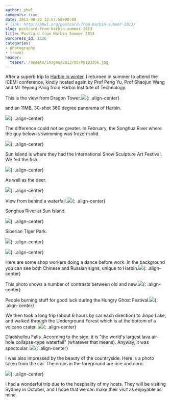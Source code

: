 ```yaml
---
author: phwl
comments: true
date: 2013-08-22 12:57:58+00:00
# link: http://phwl.org/postcard-from-harbin-summer-2013/
slug: postcard-from-harbin-summer-2013
title: Postcard from Harbin Summer 2013
wordpress_id: 1120
categories:
- photography
- travel
header:
  teaser: /assets/images/2013/08/P8183366.jpg
---
```


After a superb trip to [Harbin in winter](http://www.phwl.org/postcard-from-harbin/), I returned in summer to attend the ICEMI conference, kindly hosted again by Prof Peng Yu, Prof Shaojun Wang and Mr Yeyong Pang from Harbin Institute of Technology.

This is the view from Dragon Tower.![](/assets/images/2013/08/P8193616.jpg){: .align-center}

and an 11MB, 30-shot 360 degree panorama of Harbin.

![](/assets/images/2013/08/harbin-pano3.jpg){: .align-center}
<!-- more -->

The difference could not be greater. In February, the Songhua River where the guy below is swimming was frozen solid.

![](/assets/images/2013/08/P8152916.jpg){: .align-center}

Sun Island is where they had the International Snow Sculpture Art Festival. We fed the fish.

![](/assets/images/2013/08/P8152975.jpg){: .align-center}

As well as the deer.

![](/assets/images/2013/08/P8153140.jpg){: .align-center}

View from behind a waterfall.![](/assets/images/2013/08/P8153123.jpg){: .align-center}

Songhua River at Sun Island.

![](/assets/images/2013/08/P8153164.jpg){: .align-center}

Siberian Tiger Park.

![](/assets/images/2013/08/P8183278.jpg){: .align-center}

![](/assets/images/2013/08/P8183366.jpg){: .align-center}

Here are some shop workers doing a dance before work. In the background you can see both Chinese and Russian signs, unique to Harbin.![](/assets/images/2013/08/P8163181.jpg){: .align-center}

This photo shows a number of contrasts between old and new.![](/assets/images/2013/08/P8193595.jpg){: .align-center}

People burning stuff for good luck during the Hungry Ghost Festival.![](/assets/images/2013/08/P8203759.jpg){: .align-center}

We then took a long trip (about 6 hours by car each direction) to Jinpo Lake, and walked through the Underground Forest which is at the bottom of a volcano crater. ![](/assets/images/2013/08/P8213813.jpg){: .align-center}

Diaoshuilou Falls. According to the sign, it is "the world's largest lava air-hole collapse-type waterfall" (whatever that means). Anyway, it was spectcular. ![](/assets/images/2013/08/P8223887.jpg){: .align-center}

I was also impressed by the beauty of the countryside. Here is a photo taken from the car. The crops in the foreground are rice and corn.

![](/assets/images/2013/08/P8223939.jpg){: .align-center}

I had a wonderful trip due to the hospitality of my hosts. They will be visiting Sydney in October, and I hope that we can make their visit as enjoyable as mine.


